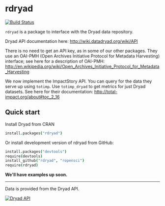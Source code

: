 rdryad
======

[![Build Status](https://api.travis-ci.org/ropensci/rdryad.png)](https://travis-ci.org/ropensci/rdryad)

`rdryad` is a package to interface with the Dryad data repository.

Dryad API documentation here: http://wiki.datadryad.org/wiki/API

There is no need to get an API key, as in some of our other packages. They use an OAI-PMH (Open Archives Initiative Protocol for Metadata Harvesting) interface; see here for a description of OAI-PMH: http://en.wikipedia.org/wiki/Open_Archives_Initiative_Protocol_for_Metadata_Harvesting

We now implement the ImpactStory API.  You can query for the data they serve up using `totimp`.  Use `totimp_dryad` to get metrics for just Dryad datasets.  See here for their documentation: http://total-impact.org/about#toc_2_16


## Quick start

Install Dryad from CRAN

```coffee
install.packages("rdryad")
```

Or install development version of rdryad from GitHub:

```coffee
install.packages("devtools")
require(devtools)
install_github("rdryad", "ropensci")
require(rdryad)
```

**We'll have examples up soon.**

----

Data is provided from the Dryad API.

<a border="0" href="http://wiki.datadryad.org/Data_Access" ><img src="http://wiki.datadryad.org/wg/dryad/images/b/bc/Dryad_web_banner_small_v4.jpg" alt="Dryad API" /></a>